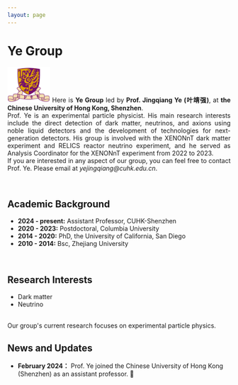 ```yaml
---
layout: page
---
```

<style>
  p{
    text-align: justify;
  }
</style>
# Ye Group

<p>
<img src="https://raw.githubusercontent.com/terteruu/terteruu.github.io/main/images/cuhk-logo-cut.png"  class="floatpic" width="96" height="80">
Here is <b>Ye Group</b> led by <b>Prof. Jingqiang Ye (叶靖强)</b>, at <b>the Chinese University of Hong Kong, Shenzhen</b>.<br>
Prof. Ye is an experimental particle physicist. His main research interests include the direct detection of dark matter, neutrinos, and axions using noble liquid detectors and the development of technologies for next-generation detectors. His group is involved with the XENONnT dark matter experiment and RELICS reactor neutrino experiment, and he served as Analysis Coordinator for the XENONnT experiment from 2022 to 2023.<br>
If you are interested in any aspect of our group, you can feel free to contact Prof. Ye. Please email at <i>yejingqiang@cuhk.edu.cn</i>.
</p>
<br>

## Academic Background

- **2024 - present:** Assistant Professor, CUHK-Shenzhen
- **2020 - 2023:** Postdoctoral, Columbia University
- **2014 - 2020:** PhD, the University of California, San Diego
- **2010 - 2014:** Bsc, Zhejiang University

<br>

## Research Interests

- Dark matter
- Neutrino

<br>
Our group's current research focuses on experimental particle physics.

<br>

## News and Updates

- **February 2024：** Prof. Ye joined the Chinese University of Hong Kong (Shenzhen) as an assistant professor. 🎉
